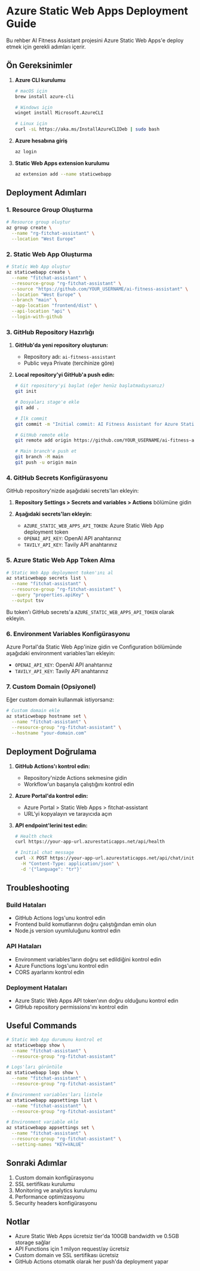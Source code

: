 # Azure Static Web Apps Deployment Guide

Bu rehber AI Fitness Assistant projesini Azure Static Web Apps'e deploy etmek için gerekli adımları içerir.

## Ön Gereksinimler

1. **Azure CLI kurulumu**
   ```bash
   # macOS için
   brew install azure-cli
   
   # Windows için
   winget install Microsoft.AzureCLI
   
   # Linux için
   curl -sL https://aka.ms/InstallAzureCLIDeb | sudo bash
   ```

2. **Azure hesabına giriş**
   ```bash
   az login
   ```

3. **Static Web Apps extension kurulumu**
   ```bash
   az extension add --name staticwebapp
   ```

## Deployment Adımları

### 1. Resource Group Oluşturma

```bash
# Resource group oluştur
az group create \
  --name "rg-fitchat-assistant" \
  --location "West Europe"
```

### 2. Static Web App Oluşturma

```bash
# Static Web App oluştur
az staticwebapp create \
  --name "fitchat-assistant" \
  --resource-group "rg-fitchat-assistant" \
  --source "https://github.com/YOUR_USERNAME/ai-fitness-assistant" \
  --location "West Europe" \
  --branch "main" \
  --app-location "frontend/dist" \
  --api-location "api" \
  --login-with-github
```

### 3. GitHub Repository Hazırlığı

1. **GitHub'da yeni repository oluşturun:**
   - Repository adı: `ai-fitness-assistant`
   - Public veya Private (tercihinize göre)

2. **Local repository'yi GitHub'a push edin:**
   ```bash
   # Git repository'yi başlat (eğer henüz başlatmadıysanız)
   git init
   
   # Dosyaları stage'e ekle
   git add .
   
   # İlk commit
   git commit -m "Initial commit: AI Fitness Assistant for Azure Static Web Apps"
   
   # GitHub remote ekle
   git remote add origin https://github.com/YOUR_USERNAME/ai-fitness-assistant.git
   
   # Main branch'e push et
   git branch -M main
   git push -u origin main
   ```

### 4. GitHub Secrets Konfigürasyonu

GitHub repository'nizde aşağıdaki secrets'ları ekleyin:

1. **Repository Settings > Secrets and variables > Actions** bölümüne gidin

2. **Aşağıdaki secrets'ları ekleyin:**
   - `AZURE_STATIC_WEB_APPS_API_TOKEN`: Azure Static Web App deployment token
   - `OPENAI_API_KEY`: OpenAI API anahtarınız
   - `TAVILY_API_KEY`: Tavily API anahtarınız

### 5. Azure Static Web App Token Alma

```bash
# Static Web App deployment token'ını al
az staticwebapp secrets list \
  --name "fitchat-assistant" \
  --resource-group "rg-fitchat-assistant" \
  --query "properties.apiKey" \
  --output tsv
```

Bu token'ı GitHub secrets'a `AZURE_STATIC_WEB_APPS_API_TOKEN` olarak ekleyin.

### 6. Environment Variables Konfigürasyonu

Azure Portal'da Static Web App'inize gidin ve Configuration bölümünde aşağıdaki environment variables'ları ekleyin:

- `OPENAI_API_KEY`: OpenAI API anahtarınız
- `TAVILY_API_KEY`: Tavily API anahtarınız

### 7. Custom Domain (Opsiyonel)

Eğer custom domain kullanmak istiyorsanız:

```bash
# Custom domain ekle
az staticwebapp hostname set \
  --name "fitchat-assistant" \
  --resource-group "rg-fitchat-assistant" \
  --hostname "your-domain.com"
```

## Deployment Doğrulama

1. **GitHub Actions'ı kontrol edin:**
   - Repository'nizde Actions sekmesine gidin
   - Workflow'un başarıyla çalıştığını kontrol edin

2. **Azure Portal'da kontrol edin:**
   - Azure Portal > Static Web Apps > fitchat-assistant
   - URL'yi kopyalayın ve tarayıcıda açın

3. **API endpoint'lerini test edin:**
   ```bash
   # Health check
   curl https://your-app-url.azurestaticapps.net/api/health
   
   # Initial chat message
   curl -X POST https://your-app-url.azurestaticapps.net/api/chat/initial \
     -H "Content-Type: application/json" \
     -d '{"language": "tr"}'
   ```

## Troubleshooting

### Build Hataları
- GitHub Actions logs'unu kontrol edin
- Frontend build komutlarının doğru çalıştığından emin olun
- Node.js version uyumluluğunu kontrol edin

### API Hataları
- Environment variables'ların doğru set edildiğini kontrol edin
- Azure Functions logs'unu kontrol edin
- CORS ayarlarını kontrol edin

### Deployment Hataları
- Azure Static Web Apps API token'ının doğru olduğunu kontrol edin
- GitHub repository permissions'ını kontrol edin

## Useful Commands

```bash
# Static Web App durumunu kontrol et
az staticwebapp show \
  --name "fitchat-assistant" \
  --resource-group "rg-fitchat-assistant"

# Logs'ları görüntüle
az staticwebapp logs show \
  --name "fitchat-assistant" \
  --resource-group "rg-fitchat-assistant"

# Environment variables'ları listele
az staticwebapp appsettings list \
  --name "fitchat-assistant" \
  --resource-group "rg-fitchat-assistant"

# Environment variable ekle
az staticwebapp appsettings set \
  --name "fitchat-assistant" \
  --resource-group "rg-fitchat-assistant" \
  --setting-names "KEY=VALUE"
```

## Sonraki Adımlar

1. Custom domain konfigürasyonu
2. SSL sertifikası kurulumu
3. Monitoring ve analytics kurulumu
4. Performance optimizasyonu
5. Security headers konfigürasyonu

## Notlar

- Azure Static Web Apps ücretsiz tier'da 100GB bandwidth ve 0.5GB storage sağlar
- API Functions için 1 milyon request/ay ücretsiz
- Custom domain ve SSL sertifikası ücretsiz
- GitHub Actions otomatik olarak her push'da deployment yapar 